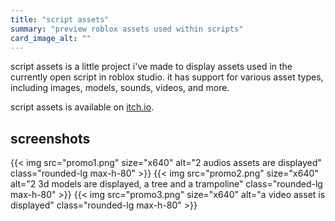 ```yaml
---
title: "script assets"
summary: "preview roblox assets used within scripts"
card_image_alt: ""
---
```


script assets is a little project i've made to display assets used in the currently open script in roblox studio. it has support for various asset types, including images, models, sounds, videos, and more. 

script assets is available on [itch.io](https://phoebethewitch.itch.io/script-assets).

## screenshots

<div class="flex flex-wrap gap-4">
{{< img src="promo1.png" size="x640" alt="2 audios assets are displayed" class="rounded-lg max-h-80" >}}
{{< img src="promo2.png" size="x640" alt="2 3d models are displayed, a tree and a trampoline" class="rounded-lg max-h-80" >}}
{{< img src="promo3.png" size="x640" alt="a video asset is displayed" class="rounded-lg max-h-80" >}}
</div>
